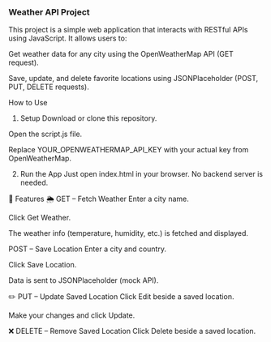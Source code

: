 ### Weather API Project
This project is a simple web application that interacts with RESTful APIs using JavaScript. It allows users to:

Get weather data for any city using the OpenWeatherMap API (GET request).

Save, update, and delete favorite locations using JSONPlaceholder (POST, PUT, DELETE requests).

How to Use
1. Setup
Download or clone this repository.

Open the script.js file.

Replace YOUR_OPENWEATHERMAP_API_KEY with your actual key from OpenWeatherMap.

2. Run the App
Just open index.html in your browser. No backend server is needed.

🔧 Features
🌦 GET – Fetch Weather
Enter a city name.

Click Get Weather.

The weather info (temperature, humidity, etc.) is fetched and displayed.

POST – Save Location
Enter a city and country.

Click Save Location.

Data is sent to JSONPlaceholder (mock API).

✏️ PUT – Update Saved Location
Click Edit beside a saved location.

Make your changes and click Update.

❌ DELETE – Remove Saved Location
Click Delete beside a saved location.

